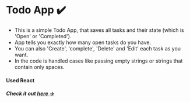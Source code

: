 # Todo App ✔️

- This is a simple Todo App, that saves all tasks and their state (which is 'Open' or 'Completed'). 
- App tells you exactly how many open tasks do you have. 
- You can also 'Create', 'complete', 'Delete' and 'Edit' each task as you want.
- In the code is handled cases like passing empty strings or strings that contain only spaces.

#### Used React

#### *Check it out [here ->](https://peter-todo-app.netlify.app/)*
